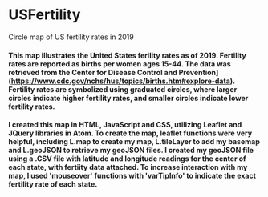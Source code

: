 # USFertility
Circle map of US fertility rates in 2019

#### This map illustrates the United States ferility rates as of 2019. Fertility rates are reported as births per women ages 15-44. The data was retrieved from the Center for Disease Control and Prevention](https://www.cdc.gov/nchs/hus/topics/births.htm#explore-data). Fertility rates are symbolized using graduated circles, where larger circles indicate higher fertility rates, and smaller circles indicate lower fertility rates. 

#### I created this map in HTML, JavaScript and CSS, utilizing Leaflet and JQuery libraries in Atom. To create the map, leaflet functions were very helpful, including L.map to create my map, L.tileLayer to add my basemap and L.geoJSON to retrieve my geoJSON files. I created my geoJSON file using a .CSV file with latitude and longitude readings for the center of each state, with fertiity data attached. To increase interaction with my map, I used 'mouseover' functions with 'varTipInfo' to indicate the exact fertility rate of each state. 



